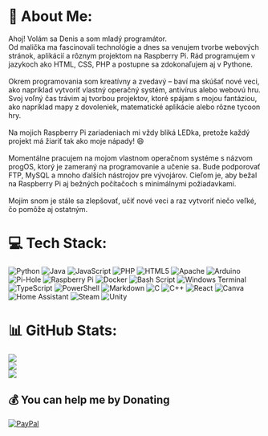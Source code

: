 # 💫 About Me:
Ahoj! Volám sa Denis a som mladý programátor.<br>Od malička ma fascinovali technológie a dnes sa venujem tvorbe webových stránok, aplikácií a rôznym projektom na Raspberry Pi. Rád programujem v jazykoch ako HTML, CSS, PHP a postupne sa zdokonaľujem aj v Pythone.<br><br>Okrem programovania som kreatívny a zvedavý – baví ma skúšať nové veci, ako napríklad vytvoriť vlastný operačný systém, antivírus alebo webovú hru. Svoj voľný čas trávim aj tvorbou projektov, ktoré spájam s mojou fantáziou, ako napríklad mapy z dovoleniek, matematické aplikácie alebo rôzne tycoon hry.<br><br>Na mojich Raspberry Pi zariadeniach mi vždy bliká LEDka, pretože každý projekt má žiariť tak ako moje nápady! 😄<br><br>Momentálne pracujem na mojom vlastnom operačnom systéme s názvom progOS, ktorý je zameraný na programovanie a učenie sa. Bude podporovať FTP, MySQL a mnoho ďalších nástrojov pre vývojárov. Cieľom je, aby bežal na Raspberry Pi aj bežných počítačoch s minimálnymi požiadavkami.<br><br>Mojím snom je stále sa zlepšovať, učiť nové veci a raz vytvoriť niečo veľké, čo pomôže aj ostatným.


# 💻 Tech Stack:
![Python](https://img.shields.io/badge/python-3670A0?style=for-the-badge&logo=python&logoColor=ffdd54) ![Java](https://img.shields.io/badge/java-%23ED8B00.svg?style=for-the-badge&logo=openjdk&logoColor=white) ![JavaScript](https://img.shields.io/badge/javascript-%23323330.svg?style=for-the-badge&logo=javascript&logoColor=%23F7DF1E) ![PHP](https://img.shields.io/badge/php-%23777BB4.svg?style=for-the-badge&logo=php&logoColor=white) ![HTML5](https://img.shields.io/badge/html5-%23E34F26.svg?style=for-the-badge&logo=html5&logoColor=white) ![Apache](https://img.shields.io/badge/apache-%23D42029.svg?style=for-the-badge&logo=apache&logoColor=white) ![Arduino](https://img.shields.io/badge/-Arduino-00979D?style=for-the-badge&logo=Arduino&logoColor=white) ![Pi-Hole](https://img.shields.io/badge/pihole-%2396060C.svg?style=for-the-badge&logo=pi-hole&logoColor=white) ![Raspberry Pi](https://img.shields.io/badge/-Raspberry_Pi-C51A4A?style=for-the-badge&logo=Raspberry-Pi) ![Docker](https://img.shields.io/badge/docker-%230db7ed.svg?style=for-the-badge&logo=docker&logoColor=white) ![Bash Script](https://img.shields.io/badge/bash_script-%23121011.svg?style=for-the-badge&logo=gnu-bash&logoColor=white) ![Windows Terminal](https://img.shields.io/badge/Windows%20Terminal-%234D4D4D.svg?style=for-the-badge&logo=windows-terminal&logoColor=white) ![TypeScript](https://img.shields.io/badge/typescript-%23007ACC.svg?style=for-the-badge&logo=typescript&logoColor=white) ![PowerShell](https://img.shields.io/badge/PowerShell-%235391FE.svg?style=for-the-badge&logo=powershell&logoColor=white) ![Markdown](https://img.shields.io/badge/markdown-%23000000.svg?style=for-the-badge&logo=markdown&logoColor=white) ![C](https://img.shields.io/badge/c-%2300599C.svg?style=for-the-badge&logo=c&logoColor=white) ![C++](https://img.shields.io/badge/c++-%2300599C.svg?style=for-the-badge&logo=c%2B%2B&logoColor=white) ![React](https://img.shields.io/badge/react-%2320232a.svg?style=for-the-badge&logo=react&logoColor=%2361DAFB) ![Canva](https://img.shields.io/badge/Canva-%2300C4CC.svg?style=for-the-badge&logo=Canva&logoColor=white) ![Home Assistant](https://img.shields.io/badge/home%20assistant-%2341BDF5.svg?style=for-the-badge&logo=home-assistant&logoColor=white) ![Steam](https://img.shields.io/badge/steam-%23000000.svg?style=for-the-badge&logo=steam&logoColor=white) ![Unity](https://img.shields.io/badge/unity-%23000000.svg?style=for-the-badge&logo=unity&logoColor=white)
# 📊 GitHub Stats:
![](https://github-readme-stats.vercel.app/api?username=DenisVarga&theme=dark&hide_border=false&include_all_commits=true&count_private=true)<br/>
![](https://nirzak-streak-stats.vercel.app/?user=DenisVarga&theme=dark&hide_border=false)<br/>
![](https://github-readme-stats.vercel.app/api/top-langs/?username=DenisVarga&theme=dark&hide_border=false&include_all_commits=true&count_private=true&layout=compact)



  ## 💰 You can help me by Donating
  [![PayPal](https://img.shields.io/badge/PayPal-00457C?style=for-the-badge&logo=paypal&logoColor=white)](https://paypal.me/denisvargaeuofficial?country.x=SK&locale.x=en_US) 

  
<!-- Proudly created with GPRM ( https://gprm.itsvg.in ) -->
